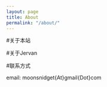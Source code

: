 ```yaml
---
layout: page
title: About
permalink: "/about/"
---
```


#关于本站

#关于Jervan

#联系方式

email: moonsnidget{At}gmail{Dot}com
